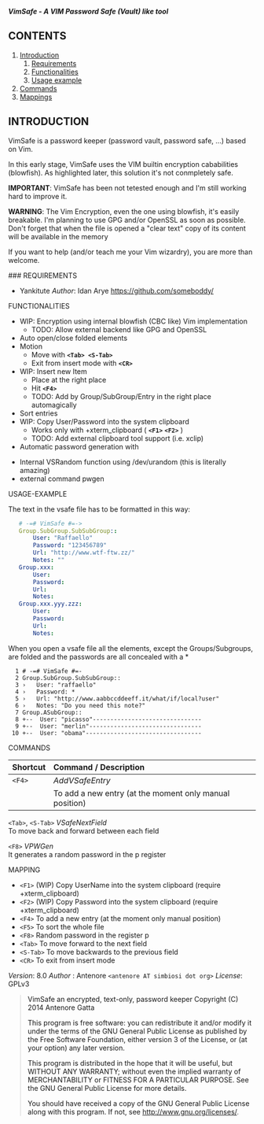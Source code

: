 ***VimSafe - A VIM Password Safe (Vault) like tool***

## CONTENTS                                 <a name="vim-safe-contents"/>

1. [Introduction](#vim-safe-intro)
    1. [Requirements](#vim-safe-requirements)
    2. [Functionalities](#vim-safe-functionalities)
    3. [Usage example](#vim-safe-example)
2. [Commands](#vim-safe-commands)
3. [Mappings](#vim-safe-mappings)


## INTRODUCTION                             <a name="vim-safe-intro"/>

VimSafe is a password keeper (password vault, password safe, ...) based on Vim.

In this early stage, VimSafe uses the VIM builtin encryption cababilities
(blowfish). As highlighted later, this solution it's not conmpletely safe.

**IMPORTANT**: VimSafe has been not tetested enough and I'm still working hard to
           improve it.

**WARNING**: The Vim Encryption, even the one using blowfish, it's easily breakable.
         I'm planning to use GPG and/or OpenSSL as soon as possible.
         Don't forget that when the file is opened a "clear text" copy of its 
         content will be available in the memory

If you want to help (and/or teach me your Vim wizardry), you are more than
welcome.

<a name="vim-safe-requirements"/>
### REQUIREMENTS

  * Yankitute
    *Author*:  Idan Arye <https://github.com/someboddy/>


<a name=""/>
FUNCTIONALITIES					     <a name="vim-safe-functionalities"/>

* WIP: Encryption using internal blowfish (CBC like) Vim implementation
  - TODO: Allow external backend like GPG and OpenSSL
* Auto open/close folded elements
* Motion
  - Move with **`<Tab> <S-Tab>`**
  - Exit from insert mode with **`<CR>`**
* WIP: Insert new Item
  - Place at the right place
  - Hit **`<F4>`**
  - TODO: Add by Group/SubGroup/Entry in the right place automagically
* Sort entries
* WIP: Copy User/Password into the system clipboard
  - Works only with +xterm_clipboard ( **`<F1>`** **`<F2>`** )
  - TODO: Add external clipboard tool support (i.e. xclip)
*   Automatic password generation with
  - Internal VSRandom function using /dev/urandom (this is literally amazing)
  - external command pwgen

<a name=""/>
USAGE-EXAMPLE						 <a name="vim-safe-example"/>

The text in the vsafe file has to be formatted in this way:
```yml
   # -=# VimSafe #=->
   Group.SubGroup.SubSubGroup::
       User: "Raffaello"
       Password: "123456789"
       Url: "http://www.wtf-ftw.zz/"
       Notes: ""
   Group.xxx:
       User:
       Password:
       Url:
       Notes:
   Group.xxx.yyy.zzz:
       User:
       Password:
       Url:
       Notes:
```

When you open a vsafe file all the elements, except the Groups/Subgroups, are
folded and the passwords are all concealed with a *

```vim
  1 # -=# VimSafe #=-
  2 Group.SubGroup.SubSubGroup::
  3 ›   User: "raffaello"
  4 ›   Password: *
  5 ›   Url: "http://www.aabbccddeeff.it/what/if/local?user"
  6 ›   Notes: "Do you need this note?"
  7 Group.ASubGroup::
  8 +--  User: "picasso"-------------------------------
  9 +--  User: "merlin"--------------------------------
 10 +--  User: "obama"---------------------------------
```

COMMANDS						 <a name="vim-safe-commands"/>

| Shortcut | Command / Description |
|:---------|:----------------------|
| `<F4>`   |  *AddVSafeEntry*
|          | To add a new entry (at the moment only manual position)

`<Tab>`,
`<S-Tab>` *VSafeNextField*  
To move back and forward between each field

`<F8>`	*VPWGen*  
It generates a random password in the p register

MAPPING							 <a name="vim-safe-mappings"/>

 * `<F1>` (WIP) Copy UserName into the system clipboard (require +xterm_clipboard)
 * `<F2>` (WIP) Copy Password into the system clipboard (require +xterm_clipboard)
 * `<F4>` To add a new entry (at the moment only manual position)
 * `<F5>` To sort the whole file
 * `<F8>` Random password in the register p
 * `<Tab>` To move forward to the next field
 * `<S-Tab>` To move backwards to the previous field
 * `<CR>` To exit from insert mode

*Version*: 8.0
*Author* : Antenore `<antenore AT simbiosi dot org>`
*License*: GPLv3

>   VimSafe an encrypted, text-only, password keeper
>   Copyright (C) 2014 Antenore Gatta
>
>   This program is free software: you can redistribute it and/or modify
>   it under the terms of the GNU General Public License as published by
>   the Free Software Foundation, either version 3 of the License, or
>   (at your option) any later version.
>
>   This program is distributed in the hope that it will be useful,
>   but WITHOUT ANY WARRANTY; without even the implied warranty of
>   MERCHANTABILITY or FITNESS FOR A PARTICULAR PURPOSE.  See the
>   GNU General Public License for more details.
>
>   You should have received a copy of the GNU General Public License
>   along with this program.  If not, see <http://www.gnu.org/licenses/>.

